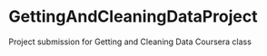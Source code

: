 GettingAndCleaningDataProject
=============================

Project submission for Getting and Cleaning Data Coursera class
